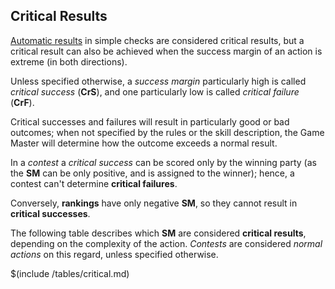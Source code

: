 ## Critical Results

[Automatic results](#RB-automatic-results) in simple checks are considered
critical results, but a critical result can also be achieved when the
success margin of an action is extreme (in both directions).

Unless specified otherwise, a *success margin* particularly high is
called *critical success* (**CrS**), and one particularly low is called 
*critical failure* (**CrF**).
 
Critical successes and failures will
result in particularly good or bad outcomes; when not specified by 
the rules or the skill description, the Game Master will determine 
how the outcome exceeds a normal result. 

In a *contest* a *critical success* can be 
scored only by the winning party (as the **SM** can be only positive, and
is assigned to the winner); hence, a contest can't determine **critical failures**.

Conversely, **rankings** have only negative **SM**, so they cannot result in 
**critical successes**.

The following table describes which **SM** are considered **critical results**,
depending on the complexity of the action. *Contests* are considered *normal actions*
on this regard, unless specified otherwise.

$(include /tables/critical.md)


